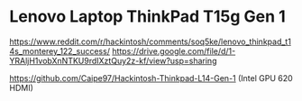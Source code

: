 # Lenovo Laptop ThinkPad T15g Gen 1


https://www.reddit.com/r/hackintosh/comments/soq5ke/lenovo_thinkpad_t14s_monterey_122_success/
https://drive.google.com/file/d/1-YRAljH1vobXnNTKU9rdIXztQuy2z-kf/view?usp=sharing

https://github.com/Caipe97/Hackintosh-Thinkpad-L14-Gen-1 (Intel GPU 620 HDMI)
